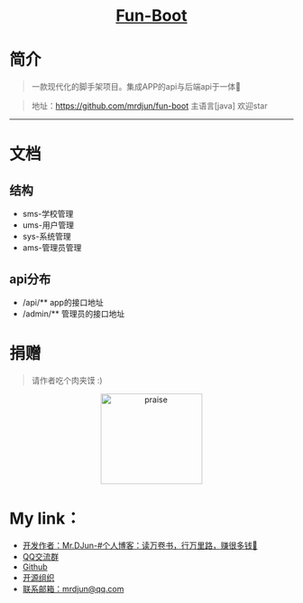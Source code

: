 <h1 align="center"><a href="https://github.com/mrdjun" target="_blank">Fun-Boot</a></h1>

<!--<p align="center">
<a href="http://mrdjun.github.io"><img alt="Author" src="https://img.shields.io/badge/author-%E4%BD%8E%E8%B0%83%E5%B0%8F%E7%86%8A%E7%8C%AB-blue.svg"/></a>
<a href="https://github.com/hope-for/hope-boot"><img alt="JDK" src="https://img.shields.io/badge/JDK-1.8-orange.svg"/></a>
<a href="https://github.com/hope-for/hope-boot/blob/master/LICENSE"><img alt="license" src="https://img.shields.io/github/license/java-aodeng/hope.svg?style=flat-square"/></a>
<a href="https://jq.qq.com/?_wv=1027&k=574chhz"><img alt="QQ群" src="https://img.shields.io/badge/chat-%E4%BD%8E%E8%B0%83%E5%B0%8F%E7%86%8A%E7%8C%ABQQ%E7%BE%A4-yellow.svg"/></a>
<a href="https://t.me/joinchat/LSsyBxVKLGEkF5MtIhg6TQ"><img alt="Telegram" src="https://img.shields.io/badge/telegram-%E4%BD%8E%E8%B0%83%E5%B0%8F%E7%86%8A%E7%8C%AB--%E5%AE%98%E6%96%B9%E9%83%A8%E8%90%BD-orange.svg"/></a>
<a href="https://github.com/hope-for/hope-boot"><img alt="star" src="https://img.shields.io/github/stars/hope-for/hope-boot.svg?label=Stars&style=social"/></a>
<a href="https://github.com/hope-for/hope-boot/releases"><img alt="发行版本" src="https://img.shields.io/badge/release-%E5%8F%91%E8%A1%8C%E7%89%88%E6%9C%AC-red.svg"/></a>
</p>-->

# 简介

> 一款现代化的脚手架项目。集成APP的api与后端api于一体:beers:

> 地址：https://github.com/mrdjun/fun-boot 主语言[java] 欢迎star
------------------------------

# 文档
## 结构
- sms-学校管理
- ums-用户管理
- sys-系统管理
- ams-管理员管理
## api分布
- /api/**   app的接口地址
- /admin/** 管理员的接口地址   
   
# 捐赠

>请作者吃个肉夹馍 :)
<p align="center">
	<img src="https://i.loli.net/2019/09/11/IkJ1uNUVxaLzY79.jpg" alt="praise"  width="180" height="160">
</p>


# My link：

- [开发作者：Mr.DJun-#个人博客：读万卷书，行万里路，赚很多钱🥚](http://mrdjun.github.io)
- [QQ交流群](https://jq.qq.com/?_wv=1027&k=57LIuZr) 
- [Github](https://github.com/mrdjun)
- [开源组织](https://github.com/mrdjun) 
- [联系邮箱：](https://github.com/mrdjun/fun-boot)mrdjun@qq.com
